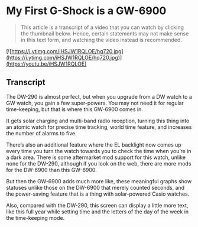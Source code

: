 # My First G-Shock is a GW-6900

> This article is a transcript of a video that you can watch by clicking the thumbnail below. Hence, certain statements may not make sense in this text form, and watching the video instead is recommended.

[![https://i.ytimg.com/iHSJW1RQLOE/hq720.jpg](https://i.ytimg.com/iHSJW1RQLOE/hq720.jpg)](https://youtu.be/iHSJW1RQLOE)

## Transcript

The DW-290 is almost perfect, but when you upgrade from a DW watch to a GW watch, you gain a few super-powers. You may not need it for regular time-keeping, but that is where this GW-6900 comes in.

It gets solar charging and multi-band radio reception, turning this thing into an atomic watch for precise time tracking, world time feature, and increases the number of alarms to five.

There’s also an additional feature where the EL backlight now comes up every time you turn the watch towards you to check the time when you’re in a dark area. There is some aftermarket mod support for this watch, unlike none for the DW-290, although if you look on the web, there are more mods for the DW-6900 than this GW-6900.

But then the GW-6900 adds much more like, these meaningful graphs show statuses unlike those on the DW-6900 that merely counted seconds, and the power-saving feature that is a thing with solar-powered Casio watches.

Also, compared with the DW-290, this screen can display a little more text, like this full year while setting time and the letters of the day of the week in the time-keeping mode.
